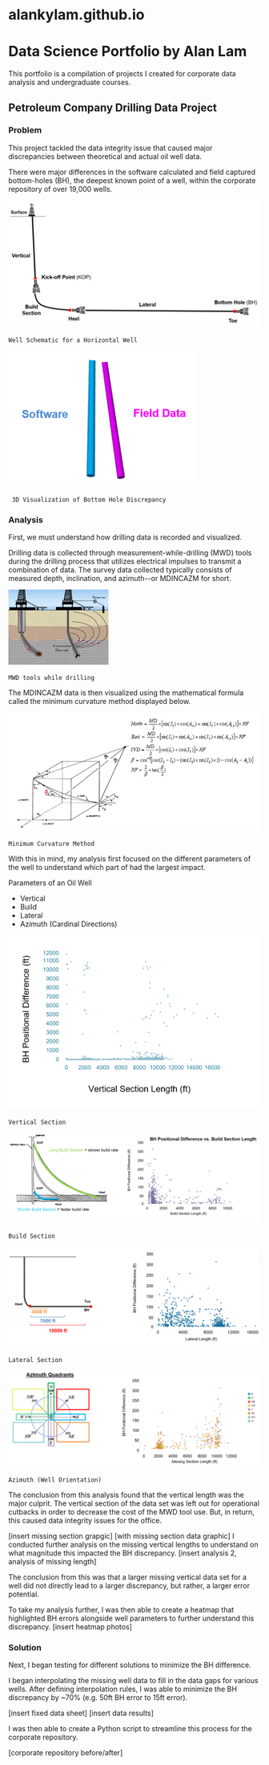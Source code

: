 # alankylam.github.io
# Data Science Portfolio by Alan Lam

This portfolio is a compilation of projects I created for corporate data analysis and undergraduate courses. 

## Petroleum Company Drilling Data Project 
### Problem

This project tackled the data integrity issue that caused major discrepancies between theoretical and actual oil well data. 

There were major differences in the software calculated and field captured bottom-holes (BH), the deepest known point of a well, within the corporate repository of over 19,000 wells. 

![](images/WellSchematic.PNG) 

```
Well Schematic for a Horizontal Well
```

![](images/BH1.PNG)

```
 3D Visualization of Bottom Hole Discrepancy  
```

### Analysis
First, we must understand how drilling data is recorded and visualized. 

Drilling data is collected through measurement-while-drilling (MWD) tools during the drilling process that utilizes electrical impulses to transmit a combination of data. The survey data collected typically consists of measured depth, inclination, and azimuth--or MDINCAZM for short. 

![](images/WellSurvey.gif)
```
MWD tools while drilling  
```

The MDINCAZM data is then visualized using the mathematical formula called the minimum curvature method displayed below.

![](images/MinCurve.PNG)

```
Minimum Curvature Method   
```

With this in mind, my analysis first focused on the different parameters of the well to understand which part of had the largest impact.

Parameters of an Oil Well
* Vertical  
* Build 
* Lateral
* Azimuth (Cardinal Directions)  

![](images/Vertical1.PNG)
```
Vertical Section   
```

![](images/BuildSection.PNG)
```
Build Section   
```

![](images/Lateral.PNG)
```
Lateral Section   
```

![](images/Azm.PNG)
```
Azimuth (Well Orientation)   
```

The conclusion from this analysis found that the vertical length was the major culprit. The vertical section of the data set was left out for operational cutbacks in order to decrease the cost of the MWD tool use. But, in return, this caused data integrity issues for the office. 

[insert missing section grapgic] [with missing section data graphic]
I conducted further analysis on the missing vertical lengths to understand on what magnitude this impacted the BH discrepancy. 
[insert analysis 2, analysis of missing length]

The conclusion from this was that a larger missing vertical data set for a well did not directly lead to a larger discrepancy, but rather, a larger error potential.  

To take my analysis further, I was then able to create a heatmap that highlighted BH errors alongside well parameters to further understand this discrepancy. 
[insert heatmap photos]

### Solution
Next, I began testing for different solutions to minimize the BH difference. 

I began interpolating the missing well data to fill in the data gaps for various wells. After defining interpolation rules, I was able to minimize the BH discrepancy by ~70% (e.g. 50ft BH error to 15ft error).

[insert fixed data sheet] [insert data results]

I was then able to create a Python script to streamline this process for the corporate repository. 

[corporate repository before/after]
